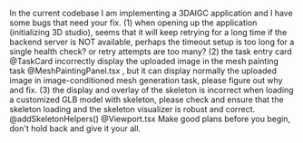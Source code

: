 In the current codebase I am implementing a 3DAIGC application and I have some bugs that need your fix.
(1) when opening up the application (initializing 3D studio), seems that it will keep retrying for a long time if the backend server is NOT available, perhaps the timeout setup is too long for a single health check? or retry attempts are too many?
(2) the task entry card @TaskCard incorrectly display the uploaded image in the mesh painting task @MeshPaintingPanel.tsx  , but it can display normally the uploaded image in image-conditioned mesh generation task, please figure out why and fix.
(3) the display and overlay of the skeleton is incorrect when loading a customized GLB model with skeleton, please check and ensure that the skeleton loading and the skeleton visualizer is robust and correct. @addSkeletonHelpers() @Viewport.tsx 
Make good plans before you begin, don't hold back and give it your all. 